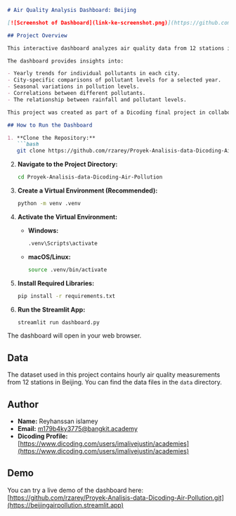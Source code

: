 ```markdown
# Air Quality Analysis Dashboard: Beijing

[![Screenshot of Dashboard](link-ke-screenshot.png)](https://github.com/rzarey/Proyek-Analisis-data-Dicoding-Air-Pollution.git)

## Project Overview

This interactive dashboard analyzes air quality data from 12 stations in Beijing, China, covering the period from 2013 to 2017. The goal is to explore trends in major air pollutants (PM2.5, PM10, SO2, NO2, CO, O3) and understand air quality variations across different cities in Beijing. 

The dashboard provides insights into:

- Yearly trends for individual pollutants in each city.
- City-specific comparisons of pollutant levels for a selected year. 
- Seasonal variations in pollution levels.
- Correlations between different pollutants.
- The relationship between rainfall and pollutant levels.

This project was created as part of a Dicoding final project in collaboration with Bangkit Academy. It serves as a practical example of data analysis and visualization techniques using Python libraries like Pandas, Matplotlib, Plotly, and Streamlit. 

## How to Run the Dashboard

1. **Clone the Repository:**
   ```bash
   git clone https://github.com/rzarey/Proyek-Analisis-data-Dicoding-Air-Pollution.git
   ```

2. **Navigate to the Project Directory:**
   ```bash
   cd Proyek-Analisis-data-Dicoding-Air-Pollution
   ```

3. **Create a Virtual Environment (Recommended):**
   ```bash
   python -m venv .venv 
   ```

4. **Activate the Virtual Environment:**
   - **Windows:**
     ```bash
     .venv\Scripts\activate
     ```
   - **macOS/Linux:**
     ```bash
     source .venv/bin/activate
     ```

5. **Install Required Libraries:**
   ```bash
   pip install -r requirements.txt 
   ```

6. **Run the Streamlit App:**
   ```bash
   streamlit run dashboard.py
   ```

The dashboard will open in your web browser. 

## Data

The dataset used in this project contains hourly air quality measurements from 12 stations in Beijing. You can find the data files in the `data` directory. 

## Author

- **Name:** Reyhanssan islamey
- **Email:** m179b4ky3775@bangkit.academy
- **Dicoding Profile:** [https://www.dicoding.com/users/imalivejustin/academies](https://www.dicoding.com/users/imalivejustin/academies)

## Demo

You can try a live demo of the dashboard here: [https://github.com/rzarey/Proyek-Analisis-data-Dicoding-Air-Pollution.git](https://beijingairpollution.streamlit.app)
```
